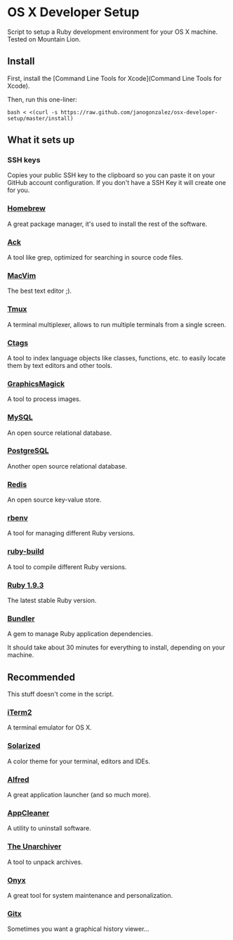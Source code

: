 # OS X Developer Setup
Script to setup a Ruby development environment for your OS X machine.
Tested on Mountain Lion. 

## Install
First, install the [Command Line Tools for Xcode](Command Line Tools for Xcode).

Then, run this one-liner:

    bash < <(curl -s https://raw.github.com/janogonzalez/osx-developer-setup/master/install)

## What it sets up
### SSH keys
Copies your public SSH key to the clipboard so you can paste it on your GitHub account configuration.
If you don't have a SSH Key it will create one for you.

### [Homebrew](http://mxcl.github.com/homebrew/)
A great package manager, it's used to install the rest of the software.

### [Ack](http://betterthangrep.com/)
A tool like grep, optimized for searching in source code files.

### [MacVim](http://code.google.com/p/macvim/)
The best text editor ;).

### [Tmux](http://tmux.sourceforge.net/)
A terminal multiplexer, allows to run multiple terminals from a single screen.

### [Ctags](http://ctags.sourceforge.net/)
A tool to index language objects like classes, functions, etc. to easily locate them by
text editors and other tools.

### [GraphicsMagick](http://www.graphicsmagick.org/)
A tool to process images.

### [MySQL](http://www.mysql.com/)
An open source relational database.

### [PostgreSQL](http://www.postgresql.org/)
Another open source relational database.

### [Redis](http://redis.io/)
An open source key-value store.

### [rbenv](https://github.com/sstephenson/rbenv)
A tool for managing different Ruby versions.

### [ruby-build](https://github.com/sstephenson/ruby-build)
A tool to compile different Ruby versions.

### [Ruby 1.9.3](http://www.ruby-lang.org/)
The latest stable Ruby version. 

### [Bundler](http://gembundler.com/)
A gem to manage Ruby application dependencies.

It should take about 30 minutes for everything to install, depending on your machine.

## Recommended
This stuff doesn't come in the script.

### [iTerm2](http://www.iterm2.com/)
A terminal emulator for OS X.

### [Solarized](http://ethanschoonover.com/solarized)
A color theme for your terminal, editors and IDEs.

### [Alfred](http://www.alfredapp.com/)
A great application launcher (and so much more).

### [AppCleaner](http://www.freemacsoft.net/appcleaner/)
A utility to uninstall software.

### [The Unarchiver](http://wakaba.c3.cx/s/apps/unarchiver.html)
A tool to unpack archives.

### [Onyx](http://www.titanium.free.fr/download.php)
A great tool for system maintenance and personalization.

### [Gitx](http://gitx.frim.nl/)
Sometimes you want a graphical history viewer...
